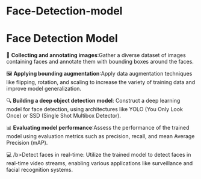# Face-Detection-model



<!DOCTYPE html>
<html lang="en">
<head>
    <meta charset="UTF-8">
    <meta name="viewport" content="width=device-width, initial-scale=1.0">
    <title>Face Detection Model</title>
</head>
<body>
    <h1>Face Detection Model</h1>
    <p>📸 <b>Collecting and annotating images</b>:Gather a diverse dataset of images containing faces and annotate them with bounding boxes around the faces.</p>
    <p>🖼️ <b>Applying bounding augmentation</b>:Apply data augmentation techniques like flipping, rotation, and scaling to increase the variety of training data and improve model generalization.</p>
    <p>🔍 <b>Building a deep object detection model</b>: Construct a deep learning model for face detection, using architectures like YOLO (You Only Look Once) or SSD (Single Shot Multibox Detector).</p>
    <p>📊 <b>Evaluating model performance</b>:Assess the performance of the trained model using evaluation metrics such as precision, recall, and mean Average Precision (mAP).</p>
    <p>💻 /b>Detect faces in real-time</b>: Utilize the trained model to detect faces in real-time video streams, enabling various applications like surveillance and facial recognition systems.</p>
</body>
</html>
